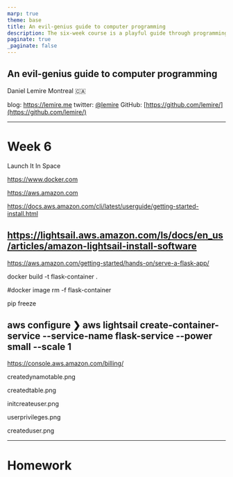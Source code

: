 ```yaml
---
marp: true
theme: base
title: An evil-genius guide to computer programming
description: The six-week course is a playful guide through programming. If you have never programmed before, this course should motivate you to go further. If you are an experienced programmer, this course might help you get excited again. In this course, I will explain how programming can make you smarter. I will show how programming allows you to automate web access and find hidden treasures. I will show how programming can make you more creative and help you change the world.
paginate: true
_paginate: false
---
```



## <!--fit--> An evil-genius guide to computer programming



Daniel Lemire 
Montreal :canada: 

blog: https://lemire.me 
twitter: [@lemire](https://twitter.com/lemire)
GitHub: [https://github.com/lemire/](https://github.com/lemire/)


---
# Week 6

Launch It In Space


https://www.docker.com


https://aws.amazon.com

https://docs.aws.amazon.com/cli/latest/userguide/getting-started-install.html

https://lightsail.aws.amazon.com/ls/docs/en_us/articles/amazon-lightsail-install-software
---

https://aws.amazon.com/getting-started/hands-on/serve-a-flask-app/

docker build -t flask-container .

#docker image rm -f flask-container

pip freeze


 aws configure
 ❯ aws lightsail create-container-service --service-name flask-service  --power small --scale 1                      
---

https://console.aws.amazon.com/billing/

createdynamotable.png

createdtable.png  

initcreateuser.png 

userprivileges.png

createduser.png

---
# Homework


